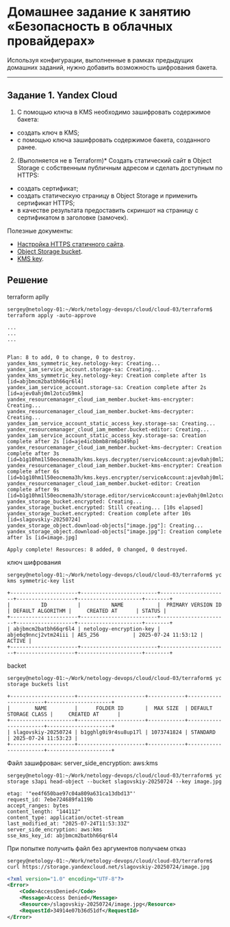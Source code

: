 # Домашнее задание к занятию «Безопасность в облачных провайдерах»

Используя конфигурации, выполненные в рамках предыдущих домашних заданий, нужно добавить возможность шифрования бакета.

---
## Задание 1. Yandex Cloud   

1. С помощью ключа в KMS необходимо зашифровать содержимое бакета:

 - создать ключ в KMS;
 - с помощью ключа зашифровать содержимое бакета, созданного ранее.
2. (Выполняется не в Terraform)* Создать статический сайт в Object Storage c собственным публичным адресом и сделать доступным по HTTPS:

 - создать сертификат;
 - создать статическую страницу в Object Storage и применить сертификат HTTPS;
 - в качестве результата предоставить скриншот на страницу с сертификатом в заголовке (замочек).

Полезные документы:

- [Настройка HTTPS статичного сайта](https://cloud.yandex.ru/docs/storage/operations/hosting/certificate).
- [Object Storage bucket](https://registry.terraform.io/providers/yandex-cloud/yandex/latest/docs/resources/storage_bucket).
- [KMS key](https://registry.terraform.io/providers/yandex-cloud/yandex/latest/docs/resources/kms_symmetric_key).

## Решение

terraform aplly

```
sergey@netology-01:~/Work/netology-devops/cloud/cloud-03/terraform$ terraform apply -auto-approve

...
...
...


Plan: 8 to add, 0 to change, 0 to destroy.
yandex_kms_symmetric_key.netology-key: Creating...
yandex_iam_service_account.storage-sa: Creating...
yandex_kms_symmetric_key.netology-key: Creation complete after 1s [id=abjbmcm2batbh66qr6l4]
yandex_iam_service_account.storage-sa: Creation complete after 2s [id=ajev0ahj0ml2otcu59mk]
yandex_resourcemanager_cloud_iam_member.bucket-kms-encrypter: Creating...
yandex_resourcemanager_cloud_iam_member.bucket-kms-decrypter: Creating...
yandex_iam_service_account_static_access_key.storage-sa: Creating...
yandex_resourcemanager_cloud_iam_member.bucket-editor: Creating...
yandex_iam_service_account_static_access_key.storage-sa: Creation complete after 2s [id=aje4icbbmb8rm6p349hp]
yandex_resourcemanager_cloud_iam_member.bucket-kms-decrypter: Creation complete after 3s [id=b1g10hm1l50eocmema3h/kms.keys.decrypter/serviceAccount:ajev0ahj0ml2otcu59mk]
yandex_resourcemanager_cloud_iam_member.bucket-kms-encrypter: Creation complete after 6s [id=b1g10hm1l50eocmema3h/kms.keys.encrypter/serviceAccount:ajev0ahj0ml2otcu59mk]
yandex_resourcemanager_cloud_iam_member.bucket-editor: Creation complete after 9s [id=b1g10hm1l50eocmema3h/storage.editor/serviceAccount:ajev0ahj0ml2otcu59mk]
yandex_storage_bucket.encrypted: Creating...
yandex_storage_bucket.encrypted: Still creating... [10s elapsed]
yandex_storage_bucket.encrypted: Creation complete after 10s [id=slagovskiy-20250724]
yandex_storage_object.download-objects["image.jpg"]: Creating...
yandex_storage_object.download-objects["image.jpg"]: Creation complete after 1s [id=image.jpg]

Apply complete! Resources: 8 added, 0 changed, 0 destroyed.
```

ключ шифрования

```
sergey@netology-01:~/Work/netology-devops/cloud/cloud-03/terraform$ yc kms symmetric-key list

+----------------------+-------------------------+----------------------+-------------------+---------------------+--------+
|          ID          |          NAME           |  PRIMARY VERSION ID  | DEFAULT ALGORITHM |     CREATED AT      | STATUS |
+----------------------+-------------------------+----------------------+-------------------+---------------------+--------+
| abjbmcm2batbh66qr6l4 | netology-encryption-key | abje6q9nncj2vtm24iii | AES_256           | 2025-07-24 11:53:12 | ACTIVE |
+----------------------+-------------------------+----------------------+-------------------+---------------------+--------+
```

backet

```
sergey@netology-01:~/Work/netology-devops/cloud/cloud-03/terraform$ yc storage buckets list

+---------------------+----------------------+------------+-----------------------+---------------------+
|        NAME         |      FOLDER ID       |  MAX SIZE  | DEFAULT STORAGE CLASS |     CREATED AT      |
+---------------------+----------------------+------------+-----------------------+---------------------+
| slagovskiy-20250724 | b1gghlg0i9r4su8up17l | 1073741824 | STANDARD              | 2025-07-24 11:53:23 |
+---------------------+----------------------+------------+-----------------------+---------------------+
```

Файл зашифрован: server_side_encryption: aws:kms

```
sergey@netology-01:~/Work/netology-devops/cloud/cloud-03/terraform$ yc storage s3api head-object --bucket slagovskiy-20250724 --key image.jpg

etag: '"ee4f650bae97c04a809a631ca13dbd13"'
request_id: 7ebe724689fa119b
accept_ranges: bytes
content_length: "144112"
content_type: application/octet-stream
last_modified_at: "2025-07-24T11:53:33Z"
server_side_encryption: aws:kms
sse_kms_key_id: abjbmcm2batbh66qr6l4
```

При попытке получить файл без аргументов получаем отказ

```
sergey@netology-01:~/Work/netology-devops/cloud/cloud-03/terraform$ curl https://storage.yandexcloud.net/slagovskiy-20250724/image.jpg
```
```xml
<?xml version="1.0" encoding="UTF-8"?>
<Error>
    <Code>AccessDenied</Code>
    <Message>Access Denied</Message>
    <Resource>/slagovskiy-20250724/image.jpg</Resource>
    <RequestId>34914e07b36d51df</RequestId>
</Error>
```